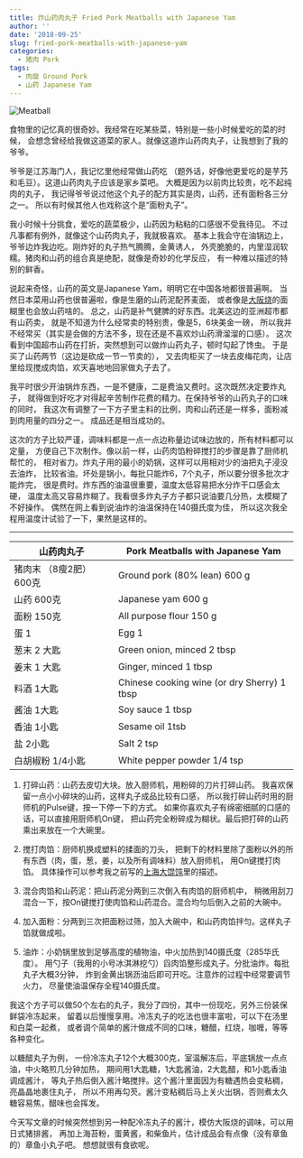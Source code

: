 ```yaml
---
title: 炸山药肉丸子 Fried Pork Meatballs with Japanese Yam
author: ''
date: '2018-09-25'
slug: fried-pork-meatballs-with-japanese-yam
categories:
  - 猪肉 Pork
tags:
  - 肉糜 Ground Pork
  - 山药 Japanese Yam
---
```


![Meatball](/img/2018-09-15-Japanese-yam-pork-meatball.jpg)


食物里的记忆真的很奇妙。我经常在吃某些菜，特别是一些小时候爱吃的菜的时候，
会想念曾经给我做这道菜的家人。就像这道炸山药肉丸子，让我想到了我的爷爷。

爷爷是江苏海门人，我记忆里他经常做山药吃
（题外话，好像他更爱吃的是芋艿和毛豆）。这道山药肉丸子应该是家乡菜吧。
大概是因为以前肉比较贵，吃不起纯肉的丸子，
我记得爷爷说过他这个丸子的配方其实是肉，山药，还有面粉各三分之一。
所以有时候其他人也戏称这个是“面粉丸子”。

我小时候十分挑食，爱吃的蔬菜极少，山药因为粘粘的口感很不受我待见。
不过凡事都有例外，就像这个山药肉丸子，我就极喜欢。
基本上我会守在油锅边上，爷爷边炸我边吃。刚炸好的丸子热气腾腾，金黄诱人，
外壳脆脆的，内里湿润软糯。猪肉和山药的组合真是绝配，就像是奇妙的化学反应，
有一种难以描述的特别的鲜香。

说起来奇怪，山药的英文是Japanese Yam，明明它在中国各地都很普遍啊。
当然日本菜用山药也很普遍啦，像是生磨的山药泥配荞麦面，
或者像是[大阪烧](http://liyingbo.com/cooking/2018/03/03/okonomi-yaki/)的面糊里也会放山药啥的。
总之，山药是补气健脾的好东西。北美这边的亚洲超市都有山药卖，
就是不知道为什么经常卖的特别贵，像是5，6块美金一磅，
所以我并不经常买（其实是会做的方法不多，现在还是不喜欢炒山药滑溜溜的口感）。
这次看到中国超市山药在打折，突然想到可以做炸山药丸子，顿时勾起了馋虫。
于是买了山药两节（这边是砍成一节一节卖的），
又去肉柜买了一块去皮梅花肉，让店里给现搅成肉馅，欢天喜地地回家做丸子去了。

我平时很少开油锅炸东西，一是不健康，二是费油又费时。这次既然决定要炸丸子，
就得做到好吃才对得起辛苦制作花费的精力。在保持爷爷的山药丸子的口味的同时，
我这次有调整了一下方子里主料的比例，肉和山药还是一样多，面粉减到肉用量的四分之一。
成品还是相当成功的。

这次的方子比较严谨，调味料都是一点一点边称量边试味边放的，所有材料都可以定量，
方便自己下次制作。像以前一样，山药肉馅粉碎搅打的步骤是靠了厨师机帮忙的，
相对省力。炸丸子用的最小的奶锅，这样可以用相对少的油把丸子浸没去油炸，
比较省油。坏处是锅小，每批只能炸6，7个丸子，所以要分很多批次才能炸完，
很是费时。炸东西的油温很重要，温度太低容易把水分炸干口感会太硬，
温度太高又容易炸糊了。我看很多炸丸子方子都只说油要几分热，太模糊了不好操作。
偶然在网上看到说油炸的油温保持在140摄氏度为佳，
所以这次我全程用温度计试验了一下，果然是这样的。

---
|山药肉丸子                         |Pork Meatballs with Japanese Yam            |
|-----------------------------------|-------------------------|
|猪肉末 （8瘦2肥） 600克            |Ground pork (80% lean) 600 g             |
|山药  600克                        |Japanese yam 600 g             |
|面粉  150克                        |All purpose flour 150 g             |
|蛋 1                               |Egg  1             |
|葱末 2 大匙                        |Green onion, minced 2 tbsp             |
|姜末 1 大匙                        |Ginger, minced 1 tbsp              |
|料酒 1大匙                         |Chinese cooking wine (or dry Sherry) 1 tbsp  |
|酱油 1大匙                         |Soy sauce 1 tbsp            |
|香油 1小匙                         |Sesame oil 1tsb              |
|盐 2小匙                           |Salt 2 tsp             |
|白胡椒粉 1/4小匙                   |White pepper powder 1/4 tsp             |

1. 打碎山药：山药去皮切大块。放入厨师机，用粉碎的刀片打碎山药。
我喜欢保留一点小小碎块的山药，这样丸子成品比较有口感，
所以我打碎山药时用的厨师机的Pulse键，按一下停一下的方式。
如果你喜欢丸子有绵密细腻的口感的话，可以直接用厨师机On键，
把山药完全粉碎成为糊状。最后把打碎的山药乘出来放在一个大碗里。

2. 搅打肉馅：厨师机换成塑料的揉面的刀头，
把剩下的材料里除了面粉以外的所有东西（肉，蛋，葱，姜，以及所有调味料）放入厨师机，
用On键搅打肉馅。
具体操作可以参考我之前写的[上海大馄饨](http://liyingbo.com/cooking/2018/08/18/wonton/)里的描述。

3. 混合肉馅和山药泥：把山药泥分两到三次倒入有肉馅的厨师机中，
稍微用刮刀混合一下，按On键搅打使肉馅和山药混合。混合均匀后倒入之前的大碗中。

4. 加入面粉：分两到三次把面粉过筛，加入大碗中，和山药肉馅拌匀。这样丸子馅就做成啦。

5. 油炸：小奶锅里放到足够高度的植物油，中火加热到140摄氏度（285华氏度）。
用勺子（我用的小号冰淇淋挖勺）舀肉馅整形成丸子。分批油炸。每批丸子大概3分钟，
炸到金黄出锅沥油后即可开吃。注意炸的过程中经常要调节火力，
尽量使油温保存全程140摄氏度。

我这个方子可以做50个左右的丸子，我分了四份，其中一份现吃，另外三份装保鲜袋冷冻起来，
留着以后慢慢享用。冷冻丸子的吃法也很丰富啦，可以下在汤里和白菜一起煮，
或者调个简单的酱汁做成不同的口味，糖醋，红烧，咖喱，等等各种变化。

以糖醋丸子为例，
一份冷冻丸子12个大概300克，室温解冻后，平底锅放一点点油，中火略煎几分钟加热，
期间用1大匙糖，1大匙酱油，2大匙醋，和1小匙香油调成酱汁，
等丸子热后倒入酱汁略搅拌。这个酱汁里面因为有糖遇热会变粘稠，亮晶晶地裹住丸子，
所以不用再勾芡。酱汁变粘稠后马上关火出锅，否则煮太久糖容易焦，醋味也会挥发。

今天写文章的时候突然想到另一种配冷冻丸子的酱汁，模仿大阪烧的调味，可以用日式猪排酱，
再加上海苔粉，蛋黄酱，和柴鱼片，估计成品会有点像（没有章鱼的）章鱼小丸子吧。
想想就很有食欲呢。




